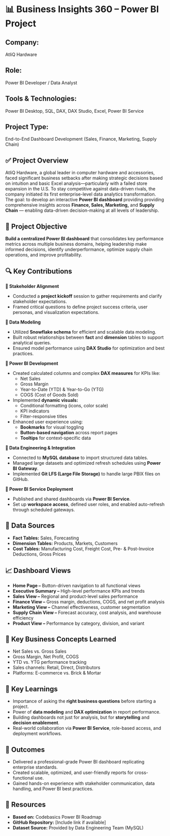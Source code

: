 # 📊 Business Insights 360 – Power BI Project

## Company:
AtliQ Hardware  
## Role:
Power BI Developer / Data Analyst  
## Tools & Technologies:
Power BI Desktop, SQL, DAX, DAX Studio, Excel, Power BI Service  
## Project Type:
End-to-End Dashboard Development (Sales, Finance, Marketing, Supply Chain)

## ✅ Project Overview

AtliQ Hardware, a global leader in computer hardware and accessories, faced significant business setbacks after making strategic decisions based on intuition and basic Excel analysis—particularly with a failed store expansion in the U.S.
To stay competitive against data-driven rivals, the company initiated its first enterprise-level data analytics transformation. The goal: to develop an interactive **Power BI dashboard** providing providing comprehensive insights across **Finance, Sales, Marketing,** and **Supply Chain** — enabling data-driven decision-making at all levels of leadership.

## 🎯 Project Objective

**Build a centralized Power BI dashboard** that consolidates key performance metrics across multiple business domains, helping leadership make informed decisions, identify underperformance, optimize supply chain operations, and improve profitability.

## 🔍 Key Contributions

**🔸 Stakeholder Alignment**  
- Conducted a **project kickoff** session to gather requirements and clarify stakeholder expectations.
- Framed critical questions to define project success criteria, user personas, and visualization expectations.

**🔸 Data Modeling**  
- Utilized **Snowflake schema** for efficient and scalable data modeling.
- Built robust relationships between **fact** and **dimension** tables to support analytical queries.
- Ensured model performance using **DAX Studio** for optimization and best practices.

**🔸 Power BI Development**  
- Created calculated columns and complex **DAX measures** for KPIs like:
  - Net Sales
  - Gross Margin
  - Year-to-Date (YTD) & Year-to-Go (YTG)
  - COGS (Cost of Goods Sold)
- Implemented **dynamic visuals:**
  - Conditional formatting (icons, color scale)
  - KPI indicators
  - Filter-responsive titles
- Enhanced user experience using:
  - **Bookmarks** for visual toggling
  - **Button-based navigation** across report pages
  - **Tooltips** for context-specific data

**🔸 Data Engineering & Integration**  
- Connected to **MySQL database** to import structured data tables.
- Managed large datasets and optimized refresh schedules using **Power BI Gateway**.
- Implemented **Git LFS (Large File Storage)** to handle large PBIX files on GitHub.

**🔸 Power BI Service Deployment**  
- Published and shared dashboards via **Power BI Service**.
- Set up **workspace access**, defined user roles, and enabled auto-refresh through scheduled gateways.

## 📂 Data Sources
- **Fact Tables:** Sales, Forecasting
- **Dimension Tables:** Products, Markets, Customers 
- **Cost Tables:** Manufacturing Cost, Freight Cost, Pre- & Post-Invoice Deductions, Gross Prices

## 📈 Dashboard Views
- **Home Page –** Button-driven navigation to all functional views
- **Executive Summary –** High-level performance KPIs and trends
- **Sales View –** Regional and product-level sales performance
- **Finance View –** Gross margin, deductions, COGS, and net profit analysis
- **Marketing View –** Channel effectiveness, customer segmentation
- **Supply Chain View –** Forecast accuracy, cost analysis, and warehouse efficiency
- **Product View –** Performance by category, division, and variant

## 📘 Key Business Concepts Learned
- Net Sales vs. Gross Sales
- Gross Margin, Net Profit, COGS
- YTD vs. YTG performance tracking
- Sales channels: Retail, Direct, Distributors
- Platforms: E-commerce vs. Brick & Mortar

## 🧠 Key Learnings
- Importance of asking the **right business questions** before starting a project.
- Power of **data modeling** and **DAX optimization** in report performance.
- Building dashboards not just for analysis, but for **storytelling** and **decision enablement**.
- Real-world collaboration via **Power BI Service**, role-based access, and deployment workflows.

## 📌 Outcomes
- Delivered a professional-grade Power BI dashboard replicating enterprise standards.
- Created scalable, optimized, and user-friendly reports for cross-functional use.
- Gained hands-on experience with stakeholder communication, data handling, and Power BI best practices.

## 🔗 Resources
- **Based on:** Codebasics Power BI Roadmap
- **GitHub Repository:** [Include link if available]
- **Dataset Source:** Provided by Data Engineering Team (MySQL)
